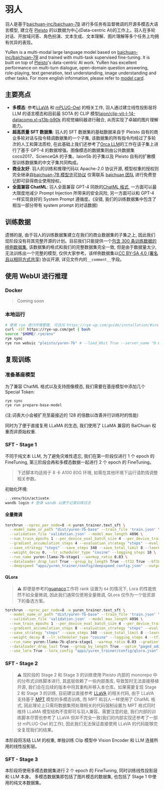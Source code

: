 # 羽人

羽人是基于[baichuan-inc/baichuan-7B](https://huggingface.co/baichuan-inc/baichuan-7B) 进行多任务有监督微调的开源多模态大语言模型, 建立在 [Pleisto](https://github.com/pleisto) 的以数据为中心(Data-centric AI)的工作上。羽人在多轮对话、开放域问答、角色扮演、文本生成、文本理解、图片理解等多个任务上均拥有优异的表现。

YuRen is a multi-modal large language model based on [baichuan-inc/baichuan-7B](https://huggingface.co/baichuan-inc/baichuan-7B) and trained with multi-task supervised fine-tuning. It is built on top of [Pleisto](https://github.com/pleisto)'s data-centric AI work. YuRen has excellent performance on multi-turn dialogue, open-domain question answering, role-playing, text generation, text understanding, image understanding and other tasks. For more english information, please refer to [model card](https://huggingface.co/pleisto/yuren-7b).

## 主要亮点

- **多模态**: 参考[LLaVA](https://github.com/haotian-liu/LLaVA) 和 [mPLUG-Owl](https://arxiv.org/abs/2304.14178) 的相关工作, 羽人通过建立线性投影层将 LLM 的语言模态和目前最 SOTA 的 CLIP 模型[laion/clip-vit-l-14-datacomp.xl-s13b-b90k](https://huggingface.co/laion/CLIP-ViT-L-14-DataComp.XL-s13B-b90K) 的视觉编码器进行融合, 从而实现了卓越的图片理解能力。
- **超高质量 SFT 数据集**: 羽人的 SFT 数据集的基础数据来自于 Pleisto 自有的商业多轮对话与指令精调数据集的一个子集, 该数据集的所有指令均经过了多轮次的人工和算法质检, 在此基础上我们还参考了[Orca LLM](https://arxiv.org/abs/2306.02707)的工作在该子集上进行了基于 GPT-4 的数据增强。图像模态的数据集则由公共数据集 coco2017、ScienceQA 的子集、laion5b 的子集以及 Pleisto 自有的扩散模型训练数据集的中文子集共同构成。
- **商业友好**: 羽人的训练和推理代码以 Apache-2.0 协议开源, 模型权重的授权则完全继承自[baichuan-7B 模型许可协议](https://huggingface.co/baichuan-inc/baichuan-7B/blob/main/baichuan-7B%20%E6%A8%A1%E5%9E%8B%E8%AE%B8%E5%8F%AF%E5%8D%8F%E8%AE%AE.pdf) 仅需联系 [baichuan 团队](opensource@baichuan-inc.com) 进行免费登记即可获得商业使用授权。
- **全面兼容 ChatML**: 羽人全面兼容 GPT-4 同款的[ChatML 格式](https://github.com/openai/openai-python/blob/main/chatml.md), 一方面可以最大限度地减少 Prompt Injection 所带来的安全风险, 另一方面可以和 GPT-4 一样实现良好的 System Prompt 遵循度。(没错, 我们的训练数据集中包含了相当一部分带有 system prompt 的对话数据)

## 训练数据

遗憾的是, 由于羽人的训练数据集建立在我们的商业数据集的子集之上, 因此我们现阶段没有将其完整开源的计划。目前我们只能提供一个[包含 300 条训练数据的样例数据集](./data/sft.dev.json), 该数据集的格式和我们的完整数据集完全一致, 但是由于数据量太少, 无法训练出一个完整的模型, 仅供大家参考。该样例数据集以[CC BY-SA 4.0 (署名且以相同方式共享)](https://creativecommons.org/licenses/by-sa/4.0/deed.zh-Hans) 协议开源, 详见文件内的`__comment__`字段。


## 使用 WebUI 进行推理

### Docker

> Coming soon

### 本地运行

```bash
# 使用 rye 进行环境管理, 可访问 https://rye-up.com/guide/installation/#installing-rye 查看详情
curl -sSf https://rye-up.com/get | bash
source "$HOME/.rye/env"
rye sync
rye run webuic "pleisto/yuren-7b" # --load_8bit True --server_name "0.0.0.0" --share True
```

## 复现训练

### 准备基座模型

为了兼容 ChatML 格式以及支持图像模态, 我们需要在基座模型中添加几个 Special Token:

```bash
rye sync
rye run prepare-base-model
```

(注:词表大小会被扩充至最接近的 128 的倍数以改善并行训练时的性能)

同时为了便于直接复用 LLaMA 的生态, 我们使用了 LLaMA 兼容的 BaiChuan 权重而非原始权重.

### SFT - Stage 1

不同于纯文本 LLM, 为了避免灾难性遗忘, 我们在第一阶段仅进行 1 个 epoch 的 FineTuning, 第三阶段会再和多模态数据一起进行 2 个 epoch 的 FineTuning。

> 下述脚本均适用于 8 卡 A100 80G 环境, 如需在其他环境下运行请酌情调整相关参数。

初始化环境:

```bash
. .venv/bin/activate
wandb login # 登录 wandb 以便于记录训练日志
```

#### 全量微调

```bash
torchrun --nproc_per_node=8 -m yuren_trainer.text_sft \
  --model_name_or_path "dist/yuren-7b-base" --train_file 'train.json' \
  --validation_file 'validation.json' --model_max_length 4096 \
  --num_train_epochs 1 --per_device_eval_batch_size 4 --per_device_train_batch_size 4 \
  --gradient_accumulation_steps 4 --evaluation_strategy "steps" --eval_steps 340 \
  --save_strategy "steps" --save_steps 340 --save_total_limit 8 --learning_rate 2e-5 \
  --weight_decay 0. --lr_scheduler_type "cosine" --logging_steps 10 \
  --run_name yuren-llama-7b-stage1 --warmup_ratio 0.03 \
  --dataloader_drop_last True --group_by_length True --tf32 True --bf16 True \
  --deepspeed "apps/yuren_trainer/config/deepspeed_config.json" --output_dir "dist/yuren-7b-stage1"
```

#### QLora

> :warning: 即便是参考的[guanaco](https://arxiv.org/abs/2305.14314)工作将 rank 设置为 `64` 的情况下, Lora 的性能依然不如全量微调, 因此我们通常仅使用全量微调, QLora 仅作为一个低资源下的备选方案。

```bash
torchrun --nproc_per_node=8 -m yuren_trainer.text_sft \
  --model_name_or_path "dist/yuren-7b-base" --train_file 'train.json' \
  --validation_file 'validation.json' --model_max_length 4096 \
  --num_train_epochs 1 --per_device_eval_batch_size 4 --per_device_train_batch_size 4 \
  --gradient_accumulation_steps 8 --evaluation_strategy "steps" --eval_steps 340 \
  --save_strategy "steps" --save_steps 340 --save_total_limit 8 --learning_rate 5e-5 \
  --weight_decay 0 --lr_scheduler_type "cosine" --logging_steps 4 --tf32 True --bf16 True \
  --run_name yuren-llama-7b-qlora-stage1 --warmup_ratio 0.03 --gradient_checkpointing True \
  --dataloader_drop_last True --group_by_length True --optim "paged_adamw_8bit" --max_grad_norm 0.5 \
  --use_lora True --lora_config "apps/yuren_trainer/config/qlora.json" --output_dir "dist/yuren-7b-stage1"
```

### SFT - Stage 2

> :warning: 现阶段的 Stage 2 和 Stage 3 的训练使用 Pleisto 内部的 monorepo 中的分布式训练脚本进行, 其底层依赖了一些内部类库, 导致暂时无法直接移植开源, 我们会在后续的版本中将其重构并移入本仓库。如果需要复现 Stage 2 和 Stage 3 的训练, 目前建议直接参考 [LLaVA](https://github.com/haotian-liu/LLaVA/tree/main/llava) 的相关代码, 由于 LLaVA 支持基于 [MPT](https://huggingface.co/mosaicml/mpt-7b-chat) 模型的多模态训练, 而 MPT 和羽人一样使用了 ChatML 格式, 因此理论上只需将数据集预处理相关的代码强制设置为 MPT 格式同时维持 LLaMA 模型结构不变即可与羽人兼容。需要注意的是, 我们内部的训练脚本尽管也参考了 LLaVA 但并不完全一致(我们的内部实现还参考了一部分 mPLUG-Owl 的工作), 因此我们无法保证直接使用 LLaVA 的代码能够完全复现我们的结果。

本阶段将冻结 LLM 的权重, 单独训练 Clip 模型中 Vision Encoder 和 LLM 连接所用的线性投影层。

### SFT - Stage 3

本阶段将使用多模态数据集进行 2 个 epoch 的 FineTuning, 同时训练线性投影层和 LLM 本身。 多模态数据集即包括了图片模态的数据集, 也包括了 Stage 1 中使用的纯文本数据集。
